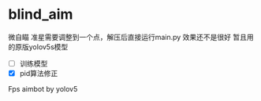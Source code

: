 # blind_aim

微自瞄
准星需要调整到一个点，解压后直接运行main.py
效果还不是很好
暂且用的原版yolov5s模型

- [ ] 训练模型
- [x] pid算法修正

Fps aimbot by yolov5
